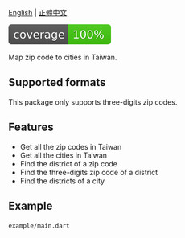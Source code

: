 [English](https://github.com/yh-luo/taiwan_zip/blob/main/README.md) | [正體中文](https://github.com/yh-luo/taiwan_zip/blob/main/README_zhTW.md)

![coverage][coverage_badge]

Map zip code to cities in Taiwan.

## Supported formats

This package only supports three-digits zip codes.

## Features

* Get all the zip codes in Taiwan
* Get all the cities in Taiwan
* Find the district of a zip code
* Find the three-digits zip code of a district
* Find the districts of a city

## Example

`example/main.dart`

[coverage_badge]: https://github.com/yh-luo/taiwan_zip/blob/main/coverage_badge.svg